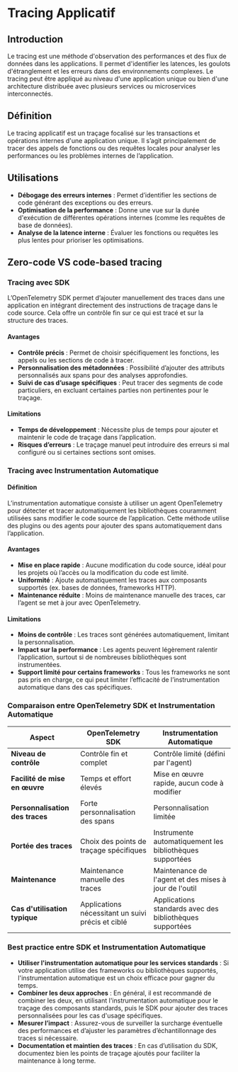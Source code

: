 # Tracing Applicatif

## Introduction
Le tracing est une méthode d'observation des performances et des flux de données dans les applications. Il permet d'identifier les latences, les goulots d'étranglement et les erreurs dans des environnements complexes. Le tracing peut être appliqué au niveau d'une application unique ou bien d'une architecture 
distribuée avec plusieurs services ou microservices interconnectés.

## Définition
Le tracing applicatif est un traçage focalisé sur les transactions et opérations internes d'une application unique. Il s’agit principalement de tracer des appels de fonctions ou des requêtes locales pour analyser les performances ou les problèmes internes de l’application.

## Utilisations
- **Débogage des erreurs internes** : Permet d’identifier les sections de code générant des exceptions ou des erreurs.
- **Optimisation de la performance** : Donne une vue sur la durée d'exécution de différentes opérations internes (comme les requêtes de base de données).
- **Analyse de la latence interne** : Évaluer les fonctions ou requêtes les plus lentes pour prioriser les optimisations.


## Zero-code VS code-based tracing

### Tracing avec SDK
L’OpenTelemetry SDK permet d’ajouter manuellement des traces dans une application en intégrant directement des instructions de traçage dans le code source. Cela offre un contrôle fin sur ce qui est tracé et sur la structure des traces.

#### Avantages
- **Contrôle précis** : Permet de choisir spécifiquement les fonctions, les appels ou les sections de code à tracer.
- **Personnalisation des métadonnées** : Possibilité d’ajouter des attributs personnalisés aux spans pour des analyses approfondies.
- **Suivi de cas d’usage spécifiques** : Peut tracer des segments de code particuliers, en excluant certaines parties non pertinentes pour le traçage.
 
#### Limitations
- **Temps de développement** : Nécessite plus de temps pour ajouter et maintenir le code de traçage dans l’application.
- **Risques d’erreurs** : Le traçage manuel peut introduire des erreurs si mal configuré ou si certaines sections sont omises.

### Tracing avec Instrumentation Automatique
#### Définition
L’instrumentation automatique consiste à utiliser un agent OpenTelemetry pour détecter et tracer automatiquement les bibliothèques couramment utilisées sans modifier le code source de l’application. Cette méthode utilise des plugins ou des agents pour ajouter des spans automatiquement dans l’application.

#### Avantages
- **Mise en place rapide** : Aucune modification du code source, idéal pour les projets où l’accès ou la modification du code est limité.
- **Uniformité** : Ajoute automatiquement les traces aux composants supportés (ex. bases de données, frameworks HTTP).
- **Maintenance réduite** : Moins de maintenance manuelle des traces, car l’agent se met à jour avec OpenTelemetry.

#### Limitations
- **Moins de contrôle** : Les traces sont générées automatiquement, limitant la personnalisation.
- **Impact sur la performance** : Les agents peuvent légèrement ralentir l’application, surtout si de nombreuses bibliothèques sont instrumentées.
- **Support limité pour certains frameworks** : Tous les frameworks ne sont pas pris en charge, ce qui peut limiter l’efficacité de l’instrumentation automatique dans des cas spécifiques.

### Comparaison entre OpenTelemetry SDK et Instrumentation Automatique

| Aspect                        | OpenTelemetry SDK                                  | Instrumentation Automatique                               |
|-------------------------------|----------------------------------------------------|----------------------------------------------------------|
| **Niveau de contrôle**        | Contrôle fin et complet                            | Contrôle limité (défini par l'agent)                      |
| **Facilité de mise en œuvre** | Temps et effort élevés                             | Mise en œuvre rapide, aucun code à modifier               |
| **Personnalisation des traces** | Forte personnalisation des spans                  | Personnalisation limitée                                  |
| **Portée des traces**         | Choix des points de traçage spécifiques            | Instrumente automatiquement les bibliothèques supportées |
| **Maintenance**               | Maintenance manuelle des traces                    | Maintenance de l'agent et des mises à jour de l'outil    |
| **Cas d'utilisation typique** | Applications nécessitant un suivi précis et ciblé  | Applications standards avec des bibliothèques supportées  |

### Best practice entre SDK et Instrumentation Automatique

- **Utiliser l'instrumentation automatique pour les services standards** : Si votre application utilise des frameworks ou bibliothèques supportés, l'instrumentation automatique est un choix efficace pour gagner du temps.
- **Combiner les deux approches** : En général, il est recommandé de combiner les deux, en utilisant l'instrumentation automatique pour le traçage des composants standards, puis le SDK pour ajouter des traces personnalisées pour les cas d'usage spécifiques.
- **Mesurer l’impact** : Assurez-vous de surveiller la surcharge éventuelle des performances et d’ajuster les paramètres d’échantillonnage des traces si nécessaire.
- **Documentation et maintien des traces** : En cas d’utilisation du SDK, documentez bien les points de traçage ajoutés pour faciliter la maintenance à long terme.

